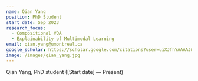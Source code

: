 ```yaml
---
name: Qian Yang
position: PhD Student
start_date: Sep 2023
research_focus: 
  - Compositional VQA
  - Explainability of Multimodal Learning
email: qian.yang@umontreal.ca
google_scholar: https://scholar.google.com/citations?user=uiXJfhYAAAAJ&hl=en
image: /images/qian_yang.jpg
---
```


Qian Yang, PhD student ([Start date] — Present)